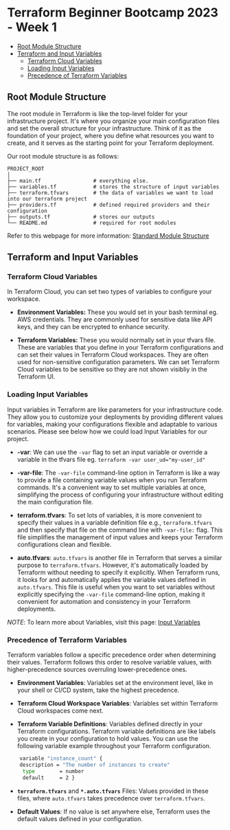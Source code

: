 # Terraform Beginner Bootcamp 2023 - Week 1

  * [Root Module Structure](#root-module-structure)
  * [Terraform and Input Variables](#terraform-and-input-variables)
    + [Terraform Cloud Variables](#terraform-cloud-variables)
    + [Loading Input Variables](#loading-input-variables)
    + [Precedence of Terraform Variables](#precedence-of-terraform-variables)

## Root Module Structure

The root module in Terraform is like the top-level folder for your infrastructure project. It's where you organize your main configuration files and set the overall structure for your infrastructure. Think of it as the foundation of your project, where you define what resources you want to create, and it serves as the starting point for your Terraform deployment.

Our root module structure is as follows:

```
PROJECT_ROOT
│
├── main.tf                 # everything else.
├── variables.tf            # stores the structure of input variables
├── terraform.tfvars        # the data of variables we want to load into our terraform project
├── providers.tf            # defined required providers and their configuration
├── outputs.tf              # stores our outputs
└── README.md               # required for root modules
```
Refer to this webpage for more information: [Standard Module Structure](https://developer.hashicorp.com/terraform/language/modules/develop/structure)

## Terraform and Input Variables

### Terraform Cloud Variables
In Terraform Cloud, you can set two types of variables to configure your workspace.

- **Environment Variables:** These you would set in your bash terminal eg. AWS credentials. They are commonly used for sensitive data like API keys, and they can be encrypted to enhance security.

- **Terraform Variables:** These you would normally set in your tfvars file. These are variables that you define in your Terraform configurations and can set their values in Terraform Cloud workspaces. They are often used for non-sensitive configuration parameters. We can set Terraform Cloud variables to be sensitive so they are not shown visibliy in the Terraform UI.

### Loading Input Variables

Input variables in Terraform are like parameters for your infrastructure code. They allow you to customize your deployments by providing different values for variables, making your configurations flexible and adaptable to various scenarios. Please see below how we could load Input Variables for our project.

- **-var**: We can use the `-var` flag to set an input variable or override a variable in the tfvars file eg. `terraform -var user_ud="my-user_id"`

- **-var-file**: The `-var-file` command-line option in Terraform is like a way to provide a file containing variable values when you run Terraform commands. It's a convenient way to set multiple variables at once, simplifying the process of configuring your infrastructure without editing the main configuration file. 

- **terraform.tfvars**: To set lots of variables, it is more convenient to specify their values in a variable definition file e.g., `terraform.tfvars` and then specify that file on the command line with `-var-file:` flag. This file simplifies the management of input values and keeps your Terraform configurations clean and flexible. 

- **auto.tfvars**: `auto.tfvars` is another file in Terraform that serves a similar purpose to `terraform.tfvars`. However, it's automatically loaded by Terraform without needing to specify it explicitly. When Terraform runs, it looks for and automatically applies the variable values defined in `auto.tfvars`. This file is useful when you want to set variables without explicitly specifying the `-var-file` command-line option, making it convenient for automation and consistency in your Terraform deployments.

*NOTE*: To learn more about Variables, visit this page: [Input Variables](https://developer.hashicorp.com/terraform/language/values/variables)

### Precedence of Terraform Variables

Terraform variables follow a specific precedence order when determining their values. Terraform follows this order to resolve variable values, with higher-precedence sources overruling lower-precedence ones.

- **Environment Variables**: Variables set at the environment level, like in your shell or CI/CD system, take the highest precedence.

- **Terraform Cloud Workspace Variables**: Variables set within Terraform Cloud workspaces come next.

- **Terraform Variable Definitions**: Variables defined directly in your Terraform configurations. Terraform variable definitions are like labels you create in your configuration to hold values. You can use the following variable example throughout your Terraform configuration. 

```sh
    variable "instance_count" {
    description = "The number of instances to create"
     type        = number
     default     = 2 }
```

- **`terraform.tfvars`** and **`*.auto.tfvars`** Files: Values provided in these files, where `auto.tfvars` takes precedence over `terraform.tfvars`.

- **Default Values**: If no value is set anywhere else, Terraform uses the default values defined in your configuration.

